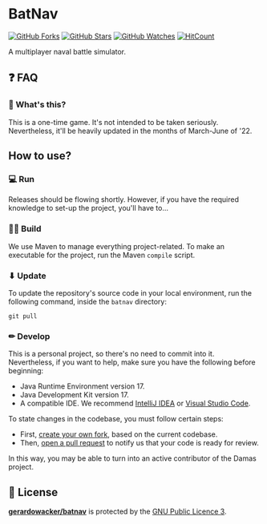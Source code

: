 # BatNav
[![GitHub Forks](https://img.shields.io/github/forks/GerardoWacker/Damas.svg?style=social&label=Fork&maxAge=2592000)](https://github.com/GerardoWacker/Damas/network)
[![GitHub Stars](https://img.shields.io/github/stars/GerardoWacker/Damas.svg?style=social&label=Star&maxAge=2592000)](https://github.com/GerardoWacker/Damas/stargazers)
[![GitHub Watches](https://img.shields.io/github/watchers/GerardoWacker/Damas.svg?style=social&label=Watch&maxAge=2592000)](https://github.com/GerardoWacker/Damas/watchers)
[![HitCount](http://hits.dwyl.com/GerardoWacker/damas.svg)](http://hits.dwyl.com/GerardoWacker/Damas)

A multiplayer naval battle simulator.

## ❓ FAQ
### 🤔 What's this?
This is a one-time game. It's not intended to be taken seriously. Nevertheless, it'll be heavily updated in the months of March-June of '22.

## How to use?

### 💻 Run
Releases should be flowing shortly.
However, if you have the required knowledge to set-up the project, you'll have to...
### 👷‍♂️ Build
We use Maven to manage everything project-related.
To make an executable for the project, run the Maven `compile` script.
### ⬇ Update
To update the repository's source code in your local environment, run the following command, inside the `batnav` directory:
```shell
git pull
```
### ✏ Develop
This is a personal project, so there's no need to commit into it. Nevertheless, if you want to help,  make sure you have the following before beginning:
- Java Runtime Environment version 17.
- Java Development Kit version 17.
- A compatible IDE. We recommend [IntelliJ IDEA](https://www.jetbrains.com/idea/) or [Visual Studio Code](https://code.visualstudio.com/).

To state changes in the codebase, you must follow certain steps:
- First, [create your own fork](https://docs.github.com/en/free-pro-team@latest/github/getting-started-with-github/fork-a-repo), based on the current codebase.
- Then, [open a pull request](https://docs.github.com/en/free-pro-team@latest/github/collaborating-with-issues-and-pull-requests/creating-a-pull-request) to notify us that your code is ready for review.

In this way, you may be able to turn into an active contributor of the Damas project.

## 📝 License

**[gerardowacker/batnav](https://github.com/gerardowacker/batnav)** is protected by the [GNU Public Licence 3](https://opensource.org/licenses/GPL-3.0).

